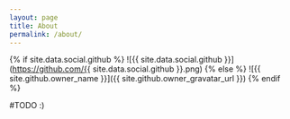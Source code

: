 ```yaml
---
layout: page
title: About
permalink: /about/
---
```

{% if site.data.social.github %}
![{{ site.data.social.github }}](https://github.com/{{ site.data.social.github }}.png)
{% else %}
![{{ site.github.owner_name }}]({{ site.github.owner_gravatar_url }})
{% endif %}

\#TODO :)
